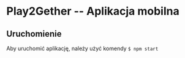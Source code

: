 # Play2Gether -- Aplikacja mobilna

## Uruchomienie
Aby uruchomić aplikację, należy użyć komendy `$ npm start`
